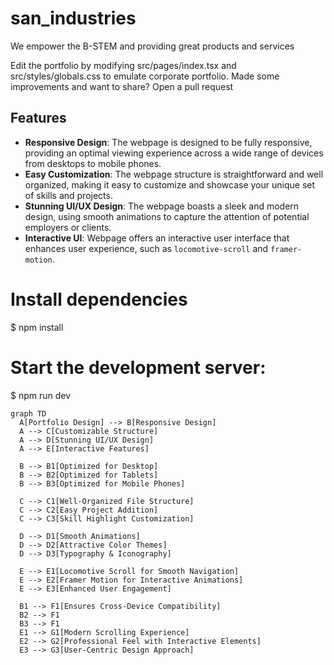 # san_industries
We empower the B-STEM and providing great products and services

Edit the portfolio by modifying src/pages/index.tsx and src/styles/globals.css to emulate corporate portfolio. Made some improvements and want to share? Open a pull request

## Features
- **Responsive Design**: The webpage is designed to be fully responsive, providing an optimal viewing experience across a wide range of devices from desktops to mobile phones.
- **Easy Customization**: The webpage structure is straightforward and well organized, making it easy to customize and showcase your unique set of skills and projects.
- **Stunning UI/UX Design**: The webpage boasts a sleek and modern design, using smooth animations to capture the attention of potential employers or clients.
- **Interactive UI**: Webpage offers an interactive user interface that enhances user experience, such as `locomotive-scroll` and `framer-motion`.

# Install dependencies
$ npm install

# Start the development server:
$ npm run dev

```mermaid
graph TD
  A[Portfolio Design] --> B[Responsive Design]
  A --> C[Customizable Structure]
  A --> D[Stunning UI/UX Design]
  A --> E[Interactive Features]

  B --> B1[Optimized for Desktop]
  B --> B2[Optimized for Tablets]
  B --> B3[Optimized for Mobile Phones]

  C --> C1[Well-Organized File Structure]
  C --> C2[Easy Project Addition]
  C --> C3[Skill Highlight Customization]

  D --> D1[Smooth Animations]
  D --> D2[Attractive Color Themes]
  D --> D3[Typography & Iconography]

  E --> E1[Locomotive Scroll for Smooth Navigation]
  E --> E2[Framer Motion for Interactive Animations]
  E --> E3[Enhanced User Engagement]

  B1 --> F1[Ensures Cross-Device Compatibility]
  B2 --> F1
  B3 --> F1
  E1 --> G1[Modern Scrolling Experience]
  E2 --> G2[Professional Feel with Interactive Elements]
  E3 --> G3[User-Centric Design Approach]
